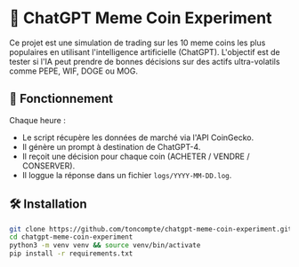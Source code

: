 # 🧠 ChatGPT Meme Coin Experiment

Ce projet est une simulation de trading sur les 10 meme coins les plus populaires en utilisant l'intelligence artificielle (ChatGPT). L'objectif est de tester si l'IA peut prendre de bonnes décisions sur des actifs ultra-volatils comme PEPE, WIF, DOGE ou MOG.

## 🚀 Fonctionnement

Chaque heure :
- Le script récupère les données de marché via l'API CoinGecko.
- Il génère un prompt à destination de ChatGPT-4.
- Il reçoit une décision pour chaque coin (ACHETER / VENDRE / CONSERVER).
- Il loggue la réponse dans un fichier `logs/YYYY-MM-DD.log`.

## 🛠️ Installation

```bash
git clone https://github.com/toncompte/chatgpt-meme-coin-experiment.git
cd chatgpt-meme-coin-experiment
python3 -m venv venv && source venv/bin/activate
pip install -r requirements.txt
